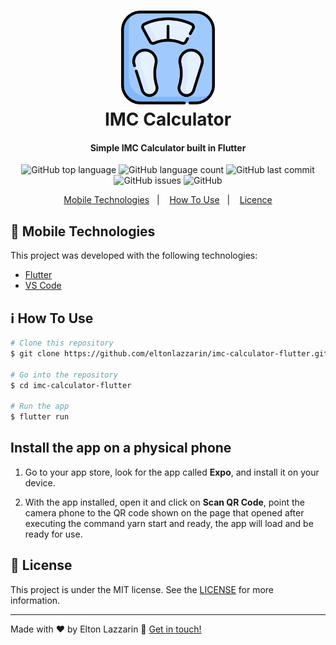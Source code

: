<h1 align="center">
    <img alt="Logo Icon" src="https://github.com/eltonlazzarin/imc-calculator-flutter/blob/master/screenshots/imcicon.svg" height="150px" width="150px" /> 
    <br>
    IMC Calculator
</h1>

<h4 align="center">
  Simple IMC Calculator built in Flutter
</h4>
<p align="center">
  <img alt="GitHub top language" src="https://img.shields.io/github/languages/top/eltonlazzarin/imc-calculator-flutter">

  <img alt="GitHub language count" src="https://img.shields.io/github/languages/count/eltonlazzarin/imc-calculator-flutter">

  <img alt="GitHub last commit" src="https://img.shields.io/github/last-commit/eltonlazzarin/imc-calculator-flutter">

  <img alt="GitHub issues" src="https://img.shields.io/github/issues/eltonlazzarin/imc-calculator-flutter">
  
  <img alt="GitHub" src="https://img.shields.io/github/license/eltonlazzarin/imc-calculator-flutter">

<p align="center">
  <a href="#rocket-mobile-technologies">Mobile Technologies</a>&nbsp;&nbsp;&nbsp;|&nbsp;&nbsp;&nbsp;
  <a href="#information_source-how-to-use">How To Use</a>&nbsp;&nbsp;&nbsp;|&nbsp;&nbsp;&nbsp;
  <a href="#memo-license">Licence</a>
</p>

## :rocket: Mobile Technologies

This project was developed with the following technologies:

- [Flutter](https://github.com/flutter/flutter)
- [VS Code](https://code.visualstudio.com)

## :information_source: How To Use

```bash
# Clone this repository
$ git clone https://github.com/eltonlazzarin/imc-calculator-flutter.git

# Go into the repository
$ cd imc-calculator-flutter

# Run the app
$ flutter run
```

## Install the app on a physical phone

1. Go to your app store, look for the app called <strong>Expo</strong>, and install it on your device.

2. With the app installed, open it and click on <strong>Scan QR Code</strong>, point the camera phone to the QR code shown on the page that opened after executing the command yarn start and ready, the app will load and be ready for use.

## :memo: License

This project is under the MIT license. See the [LICENSE](https://github.com/eltonlazzarin/imc-calculator-flutter/blob/master/LICENSE) for more information.

---

Made with ♥ by Elton Lazzarin :wave: [Get in touch!](https://www.linkedin.com/in/eltonlazzarin/)
